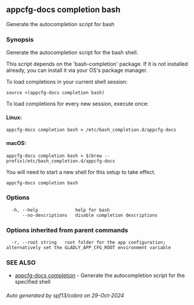 ## appcfg-docs completion bash

Generate the autocompletion script for bash

### Synopsis

Generate the autocompletion script for the bash shell.

This script depends on the 'bash-completion' package.
If it is not installed already, you can install it via your OS's package manager.

To load completions in your current shell session:

	source <(appcfg-docs completion bash)

To load completions for every new session, execute once:

#### Linux:

	appcfg-docs completion bash > /etc/bash_completion.d/appcfg-docs

#### macOS:

	appcfg-docs completion bash > $(brew --prefix)/etc/bash_completion.d/appcfg-docs

You will need to start a new shell for this setup to take effect.


```
appcfg-docs completion bash
```

### Options

```
  -h, --help              help for bash
      --no-descriptions   disable completion descriptions
```

### Options inherited from parent commands

```
  -r, --root string   root folder for the app configuration; alternatively set the GLADLY_APP_CFG_ROOT environment variable
```

### SEE ALSO

* [appcfg-docs completion](appcfg-docs_completion.md)	 - Generate the autocompletion script for the specified shell

###### Auto generated by spf13/cobra on 29-Oct-2024
